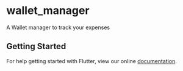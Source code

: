 # wallet_manager

A Wallet manager to track your expenses

## Getting Started

For help getting started with Flutter, view our online
[documentation](http://flutter.io/).
